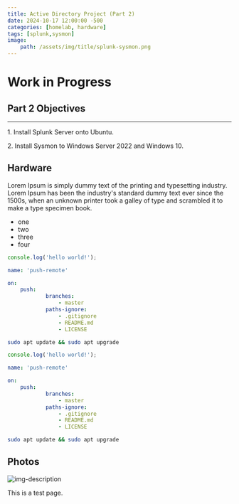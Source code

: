 ```yaml
---
title: Active Directory Project (Part 2)
date: 2024-10-17 12:00:00 -500
categories: [homelab, hardware]
tags: [splunk,sysmon]
image:
    path: /assets/img/title/splunk-sysmon.png
---
```


# Work in Progress

## Part 2 Objectives
---
1\. Install Splunk Server onto Ubuntu.

2\. Install Sysmon to Windows Server 2022 and Windows 10.

## Hardware

Lorem Ipsum is simply dummy text of the printing and typesetting industry. Lorem Ipsum has been the industry's standard dummy text ever since the 1500s, when an unknown printer took a galley of type and scrambled it to make a type specimen book.

* one
* two
* three
* four

```javascript
console.log('hello world!');
```

```yml
name: 'push-remote'

on:
    push:
            branches:
                - master
            paths-ignore:
                - .gitignore
                - README.md
                - LICENSE
```

```bash
sudo apt update && sudo apt upgrade
```



```javascript
console.log('hello world!');
```

```yml
name: 'push-remote'

on:
    push:
            branches:
                - master
            paths-ignore:
                - .gitignore
                - README.md
                - LICENSE
```

```bash
sudo apt update && sudo apt upgrade
```

## Photos

![img-description](https://avatars.githubusercontent.com/u/83443564?v=4)

This is a test page.